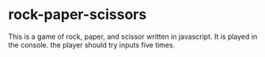 # rock-paper-scissors

This is a game of rock, paper, and scissor written in javascript. It is played in the console. the player should try inputs five times.